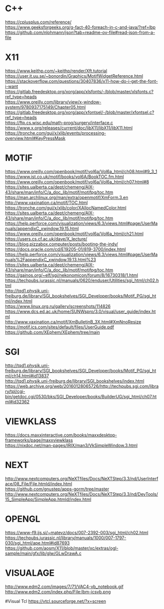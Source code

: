 # C++
https://cplusplus.com/reference/ <br/>
https://www.geeksforgeeks.org/g-fact-40-foreach-in-c-and-java/?ref=lbp <br/>
https://github.com/nlohmann/json?tab=readme-ov-file#read-json-from-a-file <br/>

# X11
https://www.keithp.com/~keithp/render/Xft.tutorial <br/> 
https://user.it.uu.se/~bonordin/Graphics/MotifWidgetReference.html <br/>
https://stackoverflow.com/questions/30407836/x11-how-do-i-get-the-font-i-want <br/>
https://gitlab.freedesktop.org/xorg/app/xlsfonts/-/blob/master/xlsfonts.c?ref_type=heads <br/>
https://www.oreilly.com/library/view/x-window-system/9780937175149/Chapter05.html <br/>
https://gitlab.freedesktop.org/xorg/app/xfontsel/-/blob/master/xfontsel.c?ref_type=heads <br/>
https://ftp.cs.wisc.edu/math-prog/surgery/interface.c <br/>
https://www.x.org/releases/current/doc/libX11/libX11/libX11.html <br/>
https://tronche.com/gui/x/xlib/events/processing-overview.html#KeyPressMask <br/>

# MOTIF
https://www.oreilly.com/openbook/motif/vol6a/Vol6a_html/ch08.html#9_3_1 <br/>
https://www.ist.co.uk/motif/books/vol6A/BookTOC.fm.html <br/>
https://www.oreilly.com/openbook/motif/vol6a/Vol6a_html/ch07.html#8 <br/>
https://sites.ualberta.ca/dept/chemeng/AIX-43/share/man/info/C/a_doc_lib/motif/motifpg/toc.htm <br/>
https://man.archlinux.org/man/extra/openmotif/XmForm.3.en <br/>
http://www.vaxination.ca/motif/TOC.html <br/>
https://tronche.com/gui/x/xlib/color/XAllocNamedColor.html <br/>
https://sites.ualberta.ca/dept/chemeng/AIX-43/share/man/info/C/a_doc_lib/motif/motifpg/toc.htm <br/>
https://help.perforce.com/visualization/views/6.3/views.html#page/UserManuals/appendixC_xwindow.19.15.html <br/> 
https://www.oreilly.com/openbook/motif/vol6a/Vol6a_html/ch21.html <br/>
https://users.cs.cf.ac.uk/dave/X_lecture/ <br/>
https://blog.pizzabox.computer/posts/booting-the-indy/ <br/>
https://docs.oracle.com/cd/E19205-01/819-3700/index.html <br/>
https://help.perforce.com/visualization/views/6.3/views.html#page/UserManuals%2FappendixC_xwindow.19.13.html%23 <br/>
https://sites.ualberta.ca/dept/chemeng/AIX-43/share/man/info/C/a_doc_lib/motif/motifpg/toc.htm <br/>
https://gainos.org/~elf/sgi/nekonomicon/forum/8/16730318/1.html <br/>
https://techpubs.jurassic.nl/manuals/0620/enduser/Utilities/sgi_html/ch02.html <br/>
http://tqd1.physik.uni-freiburg.de/library/SGI_bookshelves/SGI_Developer/books/Motif_PG/sgi_html/index.html <br/>
https://www.linux.org.ru/gallery/screenshots/114826  <br/>
https://www.dcs.ed.ac.uk/home/SUNWspro/3.0/visual/user_guide/index.html <br/>
http://www.vaxination.ca/motif/XmBulletinB_3X.html#XmNnoResize <br/>
https://motif.ics.com/sites/default/files/UserGuide.pdf <br/>
https://github.com/XEphem/XEphem/tree/main <br/>

# SGI
http://tqd1.physik.uni-freiburg.de/library/SGI_bookshelves/SGI_Developer/books/Motif_PG/sgi_html/ch14.html#id13837 <br/>
http://tqd1.physik.uni-freiburg.de/library/SGI_bookshelves/index.html <br/>
https://web.archive.org/web/20160128065726/http://techpubs.sgi.com/library/tpl/cgi-bin/getdoc.cgi/0530/bks/SGI_Developer/books/BuilderUG/sgi_html/ch07.html#id32362 <br/>

# VIEWKLASS
https://docs.maxxinteractive.com/books/maxxdesktop-frameworks/page/maxxviewklass <br/>
https://nixdoc.net/man-pages/IRIX/man3/VkSimpleWindow.3.html <br/>

# NEXT
http://www.nextcomputers.org/NeXTfiles/Docs/NeXTStep/3.3/nd/UserInterface/08_File/File.htmld/index.html <br/>
https://github.com/gnustep/apps-gorm/tree/master <br/>
http://www.nextcomputers.org/NeXTfiles/Docs/NeXTStep/3.3/nd/DevTools/15_SimpleApp/SimpleApp.htmld/index.html <br/>

# OPENGL
https://www-f9.ijs.si/~matevz/docs/007-2392-003/sgi_html/ch02.html <br/>
https://techpubs.jurassic.nl/library/manuals/1000/007-1797-030/sgi_html/ape.html#id87693 <br/>
https://github.com/aosm/X11/blob/master/xc/extras/ogl-sample/main/gfx/lib/glw/GLwDrawA.c <br/>

# VISUALAGE
http://www.edm2.com/images/7/71/VAC4-vb_notebook.gif <br/>
http://www.edm2.com/index.php/File:Ibm-icsvb.png <br/>

#Visual Tcl
https://vtcl.sourceforge.net/?x=screen <br/>
